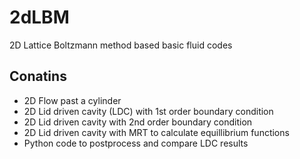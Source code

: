 2dLBM
=====

2D Lattice Boltzmann method based basic fluid codes

## Conatins

* 2D Flow past a cylinder
* 2D Lid driven cavity (LDC) with 1st order boundary condition
* 2D Lid driven cavity with 2nd order boundary condition
* 2D Lid driven cavity with MRT to calculate equillibrium functions
* Python code to postprocess and compare LDC results
